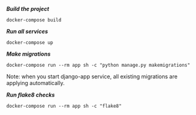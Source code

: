 ***Build the project***

```
docker-compose build
```

***Run all services***

```
docker-compose up
```

***Make migrations***

```
docker-compose run --rm app sh -c "python manage.py makemigrations"
```

Note: when you start django-app service, all existing migrations are applying automatically.

***Run flake8 checks***

```
docker-compose run --rm app sh -c "flake8"
```